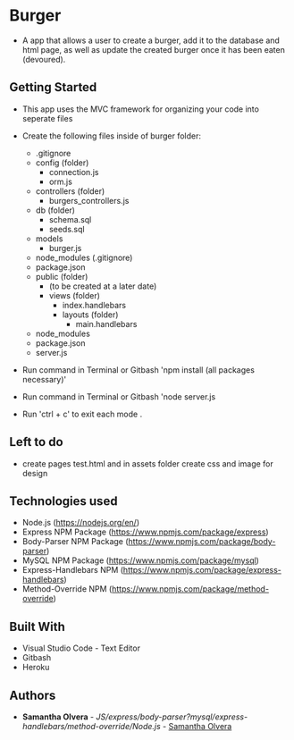 # Burger
- A app that allows a user to create a burger, add it to the database and html page, as well as update the created burger once it has been eaten (devoured). 

## Getting Started
- This app uses the MVC framework for organizing your code into seperate files
- Create the following files inside of burger folder: 
    * .gitignore
    * config (folder)
      * connection.js
      * orm.js
    * controllers (folder)
        - burgers_controllers.js
    * db (folder)
        - schema.sql
        - seeds.sql
    * models
        - burger.js
    * node_modules (.gitignore)
    * package.json
    * public (folder)
        - (to be created at a later date)
      * views (folder)
        - index.handlebars
        - layouts (folder)
            - main.handlebars
    * node_modules 
    * package.json
    * server.js


- Run command in Terminal or Gitbash 'npm install (all packages necessary)'
- Run command in Terminal or Gitbash 'node server.js
- Run 'ctrl + c' to exit each mode
.

## Left to do
- create pages test.html and in assets folder create css and image for design 


## Technologies used
- Node.js (https://nodejs.org/en/)
- Express NPM Package (https://www.npmjs.com/package/express)
- Body-Parser NPM Package (https://www.npmjs.com/package/body-parser)
- MySQL NPM Package (https://www.npmjs.com/package/mysql)
- Express-Handlebars NPM (https://www.npmjs.com/package/express-handlebars)
- Method-Override NPM (https://www.npmjs.com/package/method-override)

## Built With

* Visual Studio Code - Text Editor
* Gitbash
* Heroku

## Authors

* **Samantha Olvera** - *JS/express/body-parser?mysql/express-handlebars/method-override/Node.js* - [Samantha Olvera](https://github.com/smolvera)